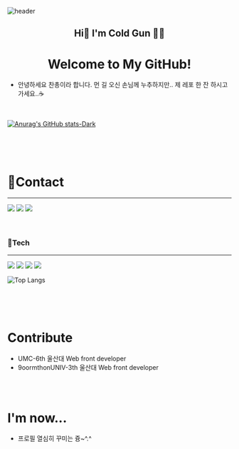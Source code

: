 ![header](https://capsule-render.vercel.app/api?type=waving&color=17c0eb&height=300&section=header&text=🥶🔫's%20GitHub&fontSize=80)

<h2 align="center">Hi👋 I'm Cold Gun 🥶🔫</h2>
<h1 align="center">Welcome to My GitHub! </h1>

- 안녕하세요 찬총이라 합니다. 먼 길 오신 손님께 누추하지만.. 제 레포 한 잔 하시고 가세요..☕

<br>

[![Anurag's GitHub stats-Dark](https://github-readme-stats.vercel.app/api?username=coldgeon&show_icons=true&theme=dark#gh-dark-mode-only)](https://github.com/anuraghazra/github-readme-stats#gh-dark-mode-only)

<!--<a href="버튼을 눌렀을 때 이동할 링크" target="_blank"><img src="https://img.shields.io/badge/뱃지레이블-배경색?style=뱃지모양&logo=로고&logoColor=로고색상"/></a> !-->

<br>
<br>
<br>

# 🌟Contact

<hr>
<div>
    <a href="#" target="_blank"><img src="https://img.shields.io/badge/GitHub-black?style=plastic&logo=GitHub&logoColor=white&logoSize=amg&color=%23181717"/></a>
    <a href="#" target="_blank"><img src="https://img.shields.io/badge/instagram-white?style=plastic&logo=Instagram&logoColor=white&logoSize=amg&color=%23E4405F"/></a>
    <a href="#" target="_blank"><img src="https://img.shields.io/badge/discord-black?style=plastic&logo=Discord&logoColor=black&logoSize=amg&color=%235865F2"/></a>
</div>

<br>
<br>

### 📒Tech

<hr>
<a href="#" target="_blank"><img src="https://img.shields.io/badge/React-black?style=for-the-badge&logo=react&logoColor=black&color=%2361DAFB"/></a>
<a href="#" target="_blank"><img src="https://img.shields.io/badge/Recoil-white?style=for-the-badge&logo=recoil&logoColor=black&color=%233578E5"/></a>
<a href="#" target="_blank"><img src="https://img.shields.io/badge/typescript-blue?style=for-the-badge&logo=typescript&logoColor=black&logoSize=amg&color=%233178C6"/></a>
<a href="#" target="_blank"><img src="https://img.shields.io/badge/styledcomponents-pink?style=for-the-badge&logo=styled-components&logoColor=black&logoSize=amg&color=%23DB7093"/></a>

![Top Langs](https://github-readme-stats.vercel.app/api/top-langs/?username=coldgeon&layout=compact&theme=dark#gh-dark-mode-only)

<br>
<br>
<br>

# Contribute

- UMC-6th 울산대 Web front developer
- 9oormthonUNIV-3th 울산대 Web front developer

<br>
<br>

# I'm now...

- 프로필 열심히 꾸미는 즁~^.^

<!--
**coldgeon/coldgeon** is a ✨ _special_ ✨ repository because its `README.md` (this file) appears on your GitHub profile.

Here are some ideas to get you started:

- 🔭 I’m currently working on ...
- 🌱 I’m currently learning ...
- 👯 I’m looking to collaborate on ...
- 🤔 I’m looking for help with ...
- 💬 Ask me about ...
- 📫 How to reach me: ...
- 😄 Pronouns: ...
- ⚡ Fun fact: ...
-->
